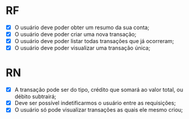 # RF

- [x] O usuário deve poder obter um resumo da sua conta;
- [x] O usuário deve poder criar uma nova transação;
- [x] O usuário deve poder listar todas transações que já ocorreram;
- [x] O usuário deve poder visualizar uma transação única;

# RN

- [x] A transação pode ser do tipo, crédito que somará ao valor total, ou débito subtrairá;
- [x] Deve ser possível indetificarmos o usuário entre as requisições;
- [x] O usuário só pode visualizar transações as quais ele mesmo criou;
